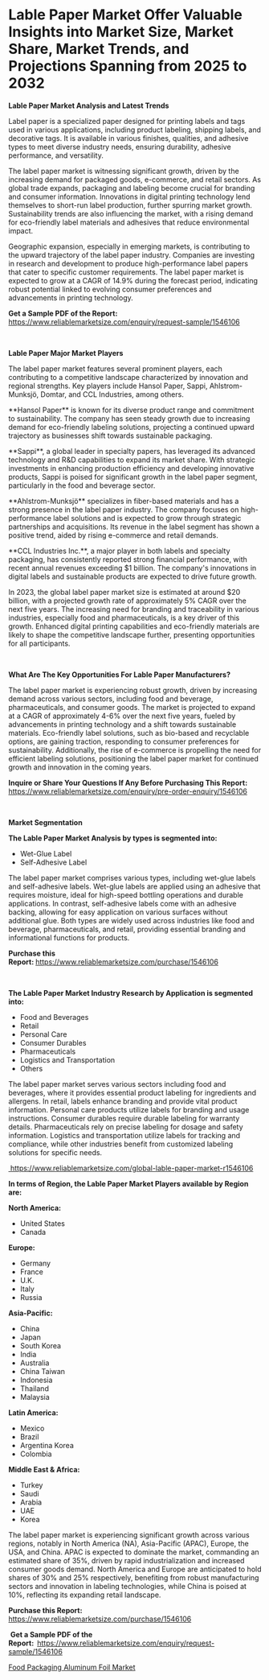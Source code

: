 <p><h1>Lable Paper Market Offer Valuable Insights into Market Size, Market Share, Market Trends, and Projections Spanning from 2025 to 2032</h1></p><p><strong>Lable Paper Market Analysis and Latest Trends</strong></p>
<p><p>Label paper is a specialized paper designed for printing labels and tags used in various applications, including product labeling, shipping labels, and decorative tags. It is available in various finishes, qualities, and adhesive types to meet diverse industry needs, ensuring durability, adhesive performance, and versatility.</p><p>The label paper market is witnessing significant growth, driven by the increasing demand for packaged goods, e-commerce, and retail sectors. As global trade expands, packaging and labeling become crucial for branding and consumer information. Innovations in digital printing technology lend themselves to short-run label production, further spurring market growth. Sustainability trends are also influencing the market, with a rising demand for eco-friendly label materials and adhesives that reduce environmental impact.</p><p>Geographic expansion, especially in emerging markets, is contributing to the upward trajectory of the label paper industry. Companies are investing in research and development to produce high-performance label papers that cater to specific customer requirements. The label paper market is expected to grow at a CAGR of 14.9% during the forecast period, indicating robust potential linked to evolving consumer preferences and advancements in printing technology.</p></p>
<p><strong>Get a Sample PDF of the Report:&nbsp;</strong> <a href="https://www.reliablemarketsize.com/enquiry/request-sample/1546106?utm_campaign=2628&utm_medium=2&utm_source=Github&utm_content=ia&utm_term=08032025&utm_id=lable-paper">https://www.reliablemarketsize.com/enquiry/request-sample/1546106</a></p>
<p>&nbsp;</p>
<p><strong>Lable Paper Major Market Players</strong></p>
<p><p>The label paper market features several prominent players, each contributing to a competitive landscape characterized by innovation and regional strengths. Key players include Hansol Paper, Sappi, Ahlstrom-Munksjö, Domtar, and CCL Industries, among others.</p><p>**Hansol Paper** is known for its diverse product range and commitment to sustainability. The company has seen steady growth due to increasing demand for eco-friendly labeling solutions, projecting a continued upward trajectory as businesses shift towards sustainable packaging.</p><p>**Sappi**, a global leader in specialty papers, has leveraged its advanced technology and R&D capabilities to expand its market share. With strategic investments in enhancing production efficiency and developing innovative products, Sappi is poised for significant growth in the label paper segment, particularly in the food and beverage sector.</p><p>**Ahlstrom-Munksjö** specializes in fiber-based materials and has a strong presence in the label paper industry. The company focuses on high-performance label solutions and is expected to grow through strategic partnerships and acquisitions. Its revenue in the label segment has shown a positive trend, aided by rising e-commerce and retail demands.</p><p>**CCL Industries Inc.**, a major player in both labels and specialty packaging, has consistently reported strong financial performance, with recent annual revenues exceeding $1 billion. The company's innovations in digital labels and sustainable products are expected to drive future growth.</p><p>In 2023, the global label paper market size is estimated at around $20 billion, with a projected growth rate of approximately 5% CAGR over the next five years. The increasing need for branding and traceability in various industries, especially food and pharmaceuticals, is a key driver of this growth. Enhanced digital printing capabilities and eco-friendly materials are likely to shape the competitive landscape further, presenting opportunities for all participants.</p></p>
<p>&nbsp;</p>
<p><strong>What Are The Key Opportunities For Lable Paper Manufacturers?</strong></p>
<p><p>The label paper market is experiencing robust growth, driven by increasing demand across various sectors, including food and beverage, pharmaceuticals, and consumer goods. The market is projected to expand at a CAGR of approximately 4-6% over the next five years, fueled by advancements in printing technology and a shift towards sustainable materials. Eco-friendly label solutions, such as bio-based and recyclable options, are gaining traction, responding to consumer preferences for sustainability. Additionally, the rise of e-commerce is propelling the need for efficient labeling solutions, positioning the label paper market for continued growth and innovation in the coming years.</p></p>
<p><strong>Inquire or Share Your Questions If Any Before Purchasing This Report:</strong> <a href="https://www.reliablemarketsize.com/enquiry/pre-order-enquiry/1546106?utm_campaign=2628&utm_medium=2&utm_source=Github&utm_content=ia&utm_term=08032025&utm_id=lable-paper">https://www.reliablemarketsize.com/enquiry/pre-order-enquiry/1546106</a></p>
<p>&nbsp;</p>
<p><strong>Market Segmentation</strong></p>
<p><strong>The Lable Paper Market Analysis by types is segmented into:</strong></p>
<p><ul><li>Wet-Glue Label</li><li>Self-Adhesive Label</li></ul></p>
<p><p>The label paper market comprises various types, including wet-glue labels and self-adhesive labels. Wet-glue labels are applied using an adhesive that requires moisture, ideal for high-speed bottling operations and durable applications. In contrast, self-adhesive labels come with an adhesive backing, allowing for easy application on various surfaces without additional glue. Both types are widely used across industries like food and beverage, pharmaceuticals, and retail, providing essential branding and informational functions for products.</p></p>
<p><strong>Purchase this Report:&nbsp;</strong><a href="https://www.reliablemarketsize.com/purchase/1546106?utm_campaign=2628&utm_medium=2&utm_source=Github&utm_content=ia&utm_term=08032025&utm_id=lable-paper">https://www.reliablemarketsize.com/purchase/1546106</a></p>
<p>&nbsp;</p>
<p><strong>The Lable Paper Market Industry Research by Application is segmented into:</strong></p>
<p><ul><li>Food and Beverages</li><li>Retail</li><li>Personal Care</li><li>Consumer Durables</li><li>Pharmaceuticals</li><li>Logistics and Transportation</li><li>Others</li></ul></p>
<p><p>The label paper market serves various sectors including food and beverages, where it provides essential product labeling for ingredients and allergens. In retail, labels enhance branding and provide vital product information. Personal care products utilize labels for branding and usage instructions. Consumer durables require durable labeling for warranty details. Pharmaceuticals rely on precise labeling for dosage and safety information. Logistics and transportation utilize labels for tracking and compliance, while other industries benefit from customized labeling solutions for specific needs.</p></p>
<p><a href="https://www.reliablemarketsize.com/global-lable-paper-market-r1546106?utm_campaign=2628&utm_medium=2&utm_source=Github&utm_content=ia&utm_term=08032025&utm_id=lable-paper">&nbsp;https://www.reliablemarketsize.com/global-lable-paper-market-r1546106</a></p>
<p><strong>In terms of Region, the Lable Paper Market Players available by Region are:</strong></p>
<p>
    <p> <strong> North America: </strong>
        <ul>
            <li>United States</li>
            <li>Canada</li>
        </ul>
        </p> 
    <p> <strong> Europe: </strong>
        <ul>
            <li>Germany</li>
            <li>France</li>
            <li>U.K.</li>
            <li>Italy</li>
            <li>Russia</li>
        </ul>
        </p> 
    <p> <strong> Asia-Pacific: </strong>
        <ul>
            <li>China</li>
            <li>Japan</li>
            <li>South Korea</li>
            <li>India</li>
            <li>Australia</li>
            <li>China Taiwan</li>
            <li>Indonesia</li>
            <li>Thailand</li>
            <li>Malaysia</li>
        </ul>
        </p> 
    <p> <strong> Latin America: </strong>
        <ul>
            <li>Mexico</li>
            <li>Brazil</li>
            <li>Argentina Korea</li>
            <li>Colombia</li>
        </ul>
        </p> 
    <p> <strong> Middle East & Africa: </strong>
        <ul>
            <li>Turkey</li>
            <li>Saudi</li>
            <li>Arabia</li>
            <li>UAE</li>
            <li>Korea</li>
        </ul>
    </p>
    </p>
<p><p>The label paper market is experiencing significant growth across various regions, notably in North America (NA), Asia-Pacific (APAC), Europe, the USA, and China. APAC is expected to dominate the market, commanding an estimated share of 35%, driven by rapid industrialization and increased consumer goods demand. North America and Europe are anticipated to hold shares of 30% and 25% respectively, benefiting from robust manufacturing sectors and innovation in labeling technologies, while China is poised at 10%, reflecting its expanding retail landscape.</p></p>
<p><strong>Purchase this Report: </strong><a href="https://www.reliablemarketsize.com/purchase/1546106?utm_campaign=2628&utm_medium=2&utm_source=Github&utm_content=ia&utm_term=08032025&utm_id=lable-paper">https://www.reliablemarketsize.com/purchase/1546106</a></p>
<p>&nbsp;<strong>Get a Sample PDF of the Report:&nbsp;&nbsp;</strong><a href="https://www.reliablemarketsize.com/enquiry/request-sample/1546106?utm_campaign=2628&utm_medium=2&utm_source=Github&utm_content=ia&utm_term=08032025&utm_id=lable-paper">https://www.reliablemarketsize.com/enquiry/request-sample/1546106</a></p>
<p><strong></strong></p>
<p><p><a href="https://github.com/toldenargelia86/Market-Research-Report-List-1/blob/main/food-packaging-aluminum-foil-market.md?utm_campaign=2628&utm_medium=2&utm_source=Github&utm_content=ia&utm_term=08032025&utm_id=lable-paper">Food Packaging Aluminum Foil Market</a></p></p>